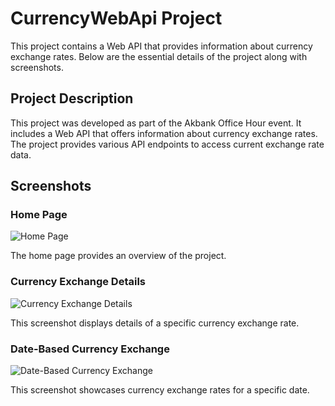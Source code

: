 # CurrencyWebApi Project

This project contains a Web API that provides information about currency exchange rates. Below are the essential details of the project along with screenshots.

## Project Description

This project was developed as part of the Akbank Office Hour event. It includes a Web API that offers information about currency exchange rates. The project provides various API endpoints to access current exchange rate data.

## Screenshots

### Home Page
![Home Page](https://i.hizliresim.com/g5s1kfz.png)

The home page provides an overview of the project.

### Currency Exchange Details
![Currency Exchange Details](https://i.hizliresim.com/2c4vsaw.png)

This screenshot displays details of a specific currency exchange rate.

### Date-Based Currency Exchange
![Date-Based Currency Exchange](https://i.hizliresim.com/6yfs1r7.png)

This screenshot showcases currency exchange rates for a specific date.

